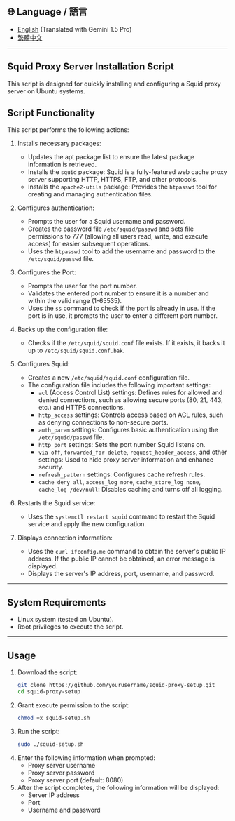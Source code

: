 ## 🌐 Language / 語言

- [English](README.md) (Translated with Gemini 1.5 Pro)
- [繁體中文](README.zh-TW.md)

---

## Squid Proxy Server Installation Script

This script is designed for quickly installing and configuring a Squid proxy server on Ubuntu systems.

## Script Functionality

This script performs the following actions:

1. Installs necessary packages:
   - Updates the apt package list to ensure the latest package information is retrieved.
   - Installs the `squid` package: Squid is a fully-featured web cache proxy server supporting HTTP, HTTPS, FTP, and other protocols.
   - Installs the `apache2-utils` package: Provides the `htpasswd` tool for creating and managing authentication files.

2. Configures authentication:
   - Prompts the user for a Squid username and password.
   - Creates the password file `/etc/squid/passwd` and sets file permissions to 777 (allowing all users read, write, and execute access) for easier subsequent operations.
   - Uses the `htpasswd` tool to add the username and password to the `/etc/squid/passwd` file.

3. Configures the Port:
   - Prompts the user for the port number.
   - Validates the entered port number to ensure it is a number and within the valid range (1-65535).
   - Uses the `ss` command to check if the port is already in use. If the port is in use, it prompts the user to enter a different port number.

4. Backs up the configuration file:
   - Checks if the `/etc/squid/squid.conf` file exists. If it exists, it backs it up to `/etc/squid/squid.conf.bak`.

5. Configures Squid:
   - Creates a new `/etc/squid/squid.conf` configuration file.
   - The configuration file includes the following important settings:
      - `acl` (Access Control List) settings: Defines rules for allowed and denied connections, such as allowing secure ports (80, 21, 443, etc.) and HTTPS connections.
      - `http_access` settings: Controls access based on ACL rules, such as denying connections to non-secure ports.
      - `auth_param` settings: Configures basic authentication using the `/etc/squid/passwd` file.
      - `http_port` settings: Sets the port number Squid listens on.
      - `via off`, `forwarded_for delete`, `request_header_access`, and other settings: Used to hide proxy server information and enhance security.
      - `refresh_pattern` settings: Configures cache refresh rules.
      - `cache deny all`, `access_log none`, `cache_store_log none`, `cache_log /dev/null`: Disables caching and turns off all logging.

6. Restarts the Squid service:
   - Uses the `systemctl restart squid` command to restart the Squid service and apply the new configuration.

7. Displays connection information:
   - Uses the `curl ifconfig.me` command to obtain the server's public IP address. If the public IP cannot be obtained, an error message is displayed.
   - Displays the server's IP address, port, username, and password.


---

## System Requirements

- Linux system (tested on Ubuntu).
- Root privileges to execute the script.

---

## Usage

1. Download the script:
   ```bash
   git clone https://github.com/yourusername/squid-proxy-setup.git
   cd squid-proxy-setup
   ```
2. Grant execute permission to the script:
   ```bash
   chmod +x squid-setup.sh
   ```
3. Run the script:
   ```bash
   sudo ./squid-setup.sh
   ```
4. Enter the following information when prompted:
   - Proxy server username
   - Proxy server password
   - Proxy server port (default: 8080)
5. After the script completes, the following information will be displayed:
   - Server IP address
   - Port
   - Username and password
